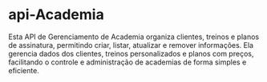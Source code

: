 # api-Academia
Esta API de Gerenciamento de Academia organiza clientes, treinos e planos de assinatura, permitindo criar, listar, atualizar e remover informações. Ela gerencia dados dos clientes, treinos personalizados e planos com preços, facilitando o controle e administração de academias de forma simples e eficiente.
